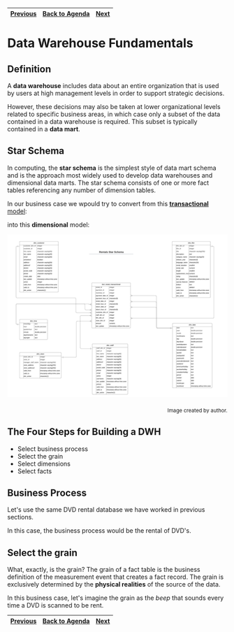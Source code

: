 | [Previous](./DWH_Index.md) | [Back to Agenda](./DWH_Index.md)  | [Next](./02-DWH-Dimensions.md) |
| :---------|:----------:|---------: |

# Data Warehouse Fundamentals

## Definition

A **data warehouse** includes data about an entire organization that is used by users at high management levels in order to support strategic decisions.

However, these decisions may also be taken at lower organizational levels related to specific business areas, in which case only a subset of the data contained in a data warehouse is required. This subset is typically contained in a **data mart**. 


## Star Schema

In computing, the **star schema** is the simplest style of data mart schema and is the approach most widely used to develop data warehouses and dimensional data marts. The star schema consists of one or more fact tables referencing any number of dimension tables.

In our business case we wpould try to convert from this [**transactional** model](./img/OLTP-Model.pdf):


into this **dimensional** model:

![dimensional](./img/Rental_Star_Schema.png)
<p align="right">
<sub>Image created by author.</sub>
<br>
</p>

## The Four Steps for Building a DWH

- Select business process
- Select the grain
- Select dimensions
- Select facts


## Business Process

Let's use the same DVD rental database we have worked in previous sections. 

In this case, the business process would be the rental of DVD's.

## Select the grain

What, exactly, is the grain? The grain of a fact table is the business definition of the measurement event that creates a fact record. The grain is exclusively determined by the **physical realities** of the source of the data.

In this business case, let's imagine the grain as the *beep* that sounds every time a DVD is scanned to be rent.


| [Previous](./DWH_Index.md) | [Back to Agenda](./DWH_Index.md)  | [Next](./02-DWH-Dimensions.md) |
| :---------|:----------:|---------: |
